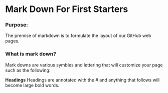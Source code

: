 # Mark Down For First Starters

### Purpose:
The premise of markdown is to formulate the layout of our GitHub web pages.

### What is mark down?
Mark downs are various symbles and lettering that will customize your page such as the following:

**Headings**
Headings are annotated with the # and anything that follows will become large bold words.
